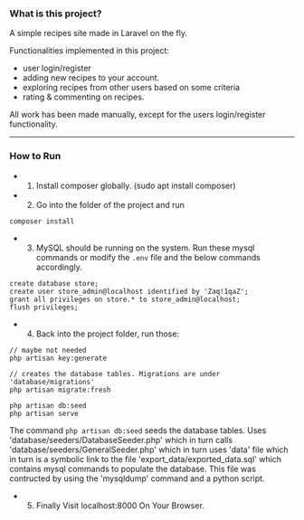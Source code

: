 ### What is this project? 

A simple recipes site made in Laravel on the fly.

Functionalities implemented in this project:
- user login/register
- adding new recipes to your account.
- exploring recipes from other users based on some criteria
- rating & commenting on recipes.

All work has been made manually, except for the users login/register functionality. 

<hr>

### How to Run

- 1. Install composer globally. (sudo apt install composer)

- 2. Go into the folder of the project and run
```
composer install
```
- 3. MySQL should be running on the system. Run these mysql commands or	modify the `.env` file and the below commands accordingly. 
```
create database store;
create user store_admin@localhost identified by 'Zaq!1qaZ';
grant all privileges on store.* to store_admin@localhost;
flush privileges;
```
- 4. Back into the project folder, run those: 
```
// maybe not needed
php artisan key:generate

// creates the database tables. Migrations are under 'database/migrations'
php artisan migrate:fresh

php artisan db:seed
php artisan serve
```

The command `php artisan db:seed` seeds the database tables.
Uses 'database/seeders/DatabaseSeeder.php' which in turn calls 
'database/seeders/GeneralSeeder.php' which in turn uses 'data' file 
which in turn is a symbolic link to the file 'export_data/exported_data.sql'
which contains mysql commands to populate the database. 
This file was contructed by using the 'mysqldump' command and a python script.


- 5. Finally Visit localhost:8000 On Your Browser.
